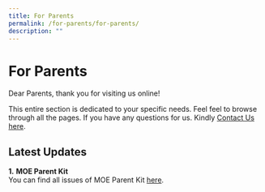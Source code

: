 ```yaml
---
title: For Parents
permalink: /for-parents/for-parents/
description: ""
---
```


For Parents
===========

Dear Parents, thank you for visiting us online!  
  

This entire section is dedicated to your specific needs. Feel feel to browse through all the pages. If you have any questions for us. Kindly [Contact Us here](/contact-us/permalink/).

Latest Updates
--------------

 

**1.** **MOE Parent Kit**  
You can find all issues of MOE Parent Kit [here](https://www.moe.gov.sg/parentkit).  
  
